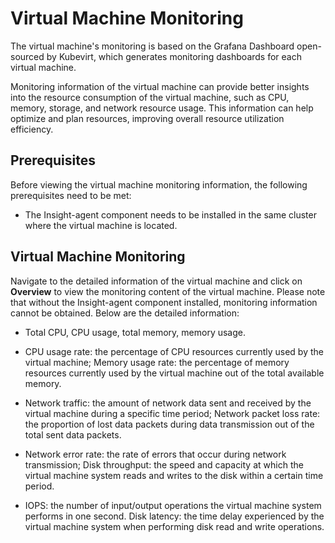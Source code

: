 # Virtual Machine Monitoring

The virtual machine's monitoring is based on the Grafana Dashboard open-sourced by Kubevirt, which generates monitoring dashboards for each virtual machine.

Monitoring information of the virtual machine can provide better insights into the resource consumption of the virtual machine, such as CPU, memory, storage, and network resource usage. This information can help optimize and plan resources, improving overall resource utilization efficiency.

## Prerequisites

Before viewing the virtual machine monitoring information, the following prerequisites need to be met:

- The Insight-agent component needs to be installed in the same cluster where the virtual machine is located.

## Virtual Machine Monitoring

Navigate to the detailed information of the virtual machine and click on __Overview__ to view the monitoring content of the virtual machine. Please note that without the Insight-agent component installed, monitoring information cannot be obtained. Below are the detailed information:

- Total CPU, CPU usage, total memory, memory usage.

    <!-- Add image later -->

- CPU usage rate: the percentage of CPU resources currently used by the virtual machine; Memory usage rate: the percentage of memory resources currently used by the virtual machine out of the total available memory.

    <!-- Add image later -->

- Network traffic: the amount of network data sent and received by the virtual machine during a specific time period; Network packet loss rate: the proportion of lost data packets during data transmission out of the total sent data packets.

    <!-- Add image later -->

- Network error rate: the rate of errors that occur during network transmission; Disk throughput: the speed and capacity at which the virtual machine system reads and writes to the disk within a certain time period.

    <!-- Add image later -->

- IOPS: the number of input/output operations the virtual machine system performs in one second. Disk latency: the time delay experienced by the virtual machine system when performing disk read and write operations.

    <!-- Add image later -->
